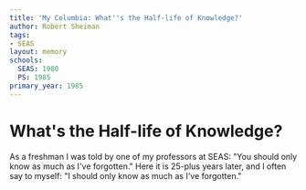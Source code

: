 ```yaml
---
title: 'My Columbia: What''s the Half-life of Knowledge?'
author: Robert Sheiman
tags:
- SEAS
layout: memory
schools:
  SEAS: 1980
  PS: 1985
primary_year: 1985
---
```

# What's the Half-life of Knowledge?

As a freshman I was told by one of my professors at SEAS: "You should only know as much as I've forgotten."  Here it is 25-plus years later, and I often say to myself: "I should only know as much as I've forgotten."
